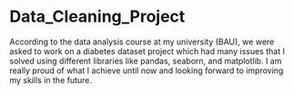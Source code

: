 # Data_Cleaning_Project 
According to the data analysis course at my university (BAU), we were asked to work on a diabetes dataset project which had many issues that I solved using different libraries like pandas, seaborn, and matplotlib. I am really proud of what I achieve until now and looking forward to improving my skills in the future.
